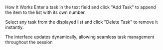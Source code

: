 How It Works
Enter a task in the text field and click "Add Task" to append the item to the list with its own number.

Select any task from the displayed list and click "Delete Task" to remove it instantly.

The interface updates dynamically, allowing seamless task management throughout the session
